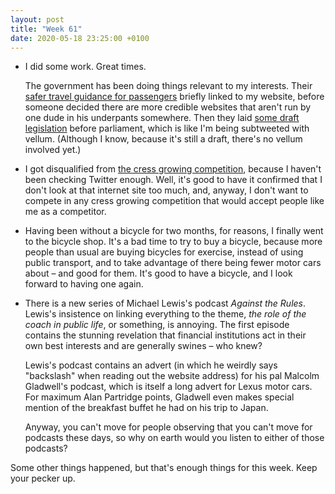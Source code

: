 ```yaml
---
layout: post
title: "Week 61"
date: 2020-05-18 23:25:00 +0100
---
```


- I did some work. Great times.

  The government has been doing things relevant to my interests. Their [safer travel guidance for passengers](https://www.gov.uk/guidance/coronavirus-covid-19-safer-travel-guidance-for-passengers) briefly linked to my website, before someone decided there are more credible websites that aren't run by one dude in his underpants somewhere. Then they laid [some draft legislation](http://www.legislation.gov.uk/ukdsi/2020/9780111196021) before parliament, which is like I'm being subtweeted with vellum. (Although I know, because it's still a draft, there's no vellum involved yet.)

- I got disqualified from [the cress growing competition](https://cress2020.com/), because I haven't been checking Twitter enough. Well, it's good to have it confirmed that I don't look at that internet site too much, and, anyway, I don't want to compete in any cress growing competition that would accept people like me as a competitor.

- Having been without a bicycle for two months, for reasons, I finally went to the bicycle shop. It's a bad time to try to buy a bicycle, because more people than usual are buying bicycles for exercise, instead of using public transport, and to take advantage of there being fewer motor cars about – and good for them. It's good to have a bicycle, and I look forward to having one again.

- There is a new series of Michael Lewis's podcast _Against the Rules_. Lewis's insistence on linking everything to the theme, _the role of the coach in public life_, or something, is annoying. The first episode contains the stunning revelation that financial institutions act in their own best interests and are generally swines – who knew?

  Lewis's podcast contains an advert (in which he weirdly says "backslash" when reading out the website address) for his pal Malcolm Gladwell's podcast, which is itself a long advert for Lexus motor cars. For maximum Alan Partridge points, Gladwell even makes special mention of the breakfast buffet he had on his trip to Japan.

  Anyway, you can't move for people observing that you can't move for podcasts these days, so why on earth would you listen to either of those podcasts?

Some other things happened, but that's enough things for this week. Keep your pecker up.
